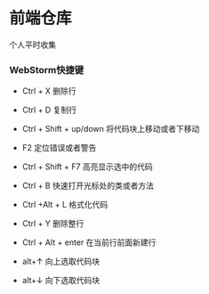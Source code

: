 # 前端仓库
个人平时收集

### WebStorm快捷键

- Ctrl + X 删除行

- Ctrl + D 复制行

- Ctrl + Shift + up/down 将代码块上移动或者下移动

- F2 定位错误或者警告

- Ctrl + Shift + F7 高亮显示选中的代码

- Ctrl + B 快速打开光标处的类或者方法

- Ctrl +Alt + L 格式化代码

- Ctrl + Y 删除整行

- Ctrl + Alt + enter 在当前行前面新建行

- alt+↑ 向上选取代码块

- alt+↓ 向下选取代码块
